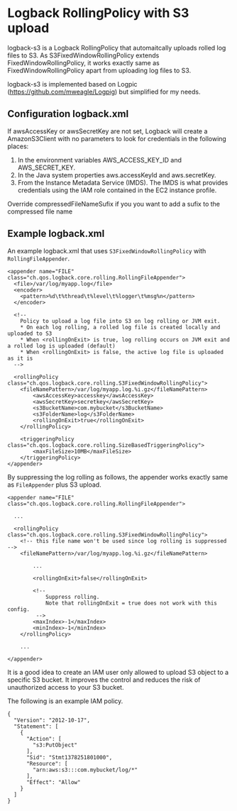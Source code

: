 Logback RollingPolicy with S3 upload
==========

logback-s3 is a Logback RollingPolicy that automaitcally uploads rolled log files to S3.
As S3FixedWindowRollingPolicy extends FixedWindowRollingPolicy, it works exactly same as FixedWindowRollingPolicy apart from uploading log files to S3.

logback-s3 is implemented based on Logpic (https://github.com/mweagle/Logpig) but simplified for my needs.

Configuration logback.xml
----------
If awsAccessKey or awsSecretKey are not set, Logback will create a AmazonS3Client with no parameters to look for credentials in the following places:
                                                                                                                               
1. In the environment variables AWS_ACCESS_KEY_ID and AWS_SECRET_KEY.
2. In the Java system properties aws.accessKeyId and aws.secretKey.
3. From the Instance Metadata Service (IMDS). The IMDS is what provides credentials using the IAM role contained in the EC2 instance profile.                                                                                                                               

Override compressedFileNameSufix if you you want to add a sufix to the compressed file name


Example logback.xml
----------
An example logback.xml that uses `S3FixedWindowRollingPolicy` with `RollingFileAppender`.

```
<appender name="FILE" class="ch.qos.logback.core.rolling.RollingFileAppender">
  <file>/var/log/myapp.log</file>
  <encoder>
    <pattern>%d\t%thread\t%level\t%logger\t%msg%n</pattern>
  </encoder>

  <!--
    Policy to upload a log file into S3 on log rolling or JVM exit.
    * On each log rolling, a rolled log file is created locally and uploaded to S3
    * When <rollingOnExit> is true, log rolling occurs on JVM exit and a rolled log is uploaded (default)
    * When <rollingOnExit> is false, the active log file is uploaded as it is
  -->

  <rollingPolicy class="ch.qos.logback.core.rolling.S3FixedWindowRollingPolicy">
    <fileNamePattern>/var/log/myapp.log.%i.gz</fileNamePattern>
        <awsAccessKey>accesskey</awsAccessKey>
        <awsSecretKey>secretkey</awsSecretKey>
        <s3BucketName>com.mybucket</s3BucketName>
        <s3FolderName>log</s3FolderName>
        <rollingOnExit>true</rollingOnExit>
    </rollingPolicy>

    <triggeringPolicy class="ch.qos.logback.core.rolling.SizeBasedTriggeringPolicy">
        <maxFileSize>10MB</maxFileSize>
    </triggeringPolicy>
</appender>
```

By suppressing the log rolling as follows, the appender works exactly same as `FileAppender` plus S3 upload.

```
<appender name="FILE" class="ch.qos.logback.core.rolling.RollingFileAppender">

  ...

  <rollingPolicy class="ch.qos.logback.core.rolling.S3FixedWindowRollingPolicy">
    <!-- this file name won't be used since log rolling is suppressed -->
    <fileNamePattern>/var/log/myapp.log.%i.gz</fileNamePattern>

        ...

        <rollingOnExit>false</rollingOnExit>

        <!--
            Suppress rolling.
            Note that rollingOnExit = true does not work with this config.
         -->
        <maxIndex>-1</maxIndex>
        <minIndex>-1</minIndex>
    </rollingPolicy>

    ...

</appender>
```


It is a good idea to create an IAM user only allowed to upload S3 object to a specific S3 bucket.
It improves the control and reduces the risk of unauthorized access to your S3 bucket.

The following is an example IAM policy.
```
{
  "Version": "2012-10-17",
  "Statement": [
    {
      "Action": [
        "s3:PutObject"
      ],
      "Sid": "Stmt1378251801000",
      "Resource": [
        "arn:aws:s3:::com.mybucket/log/*"
      ],
      "Effect": "Allow"
    }
  ]
}
```